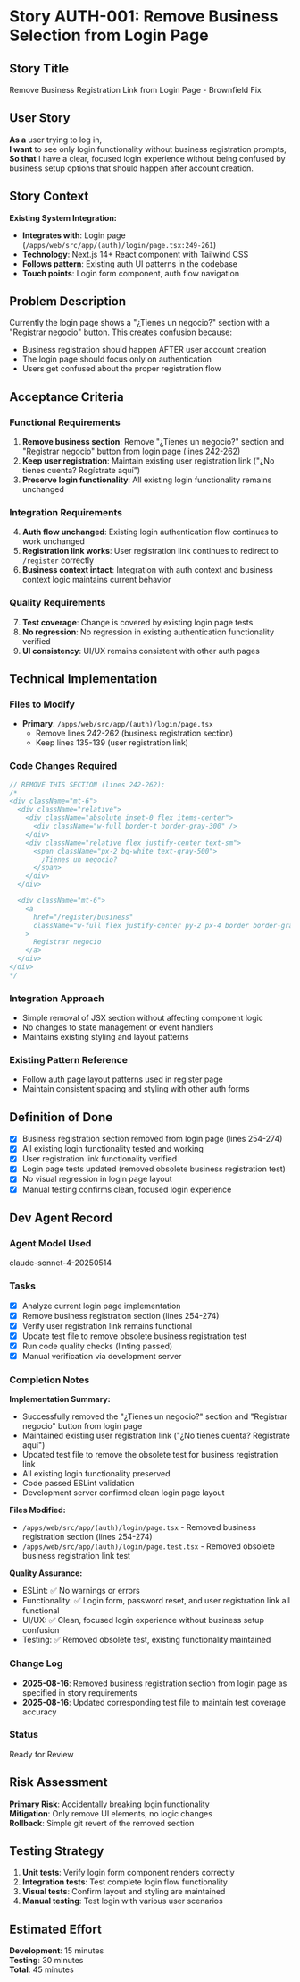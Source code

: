 # Story AUTH-001: Remove Business Selection from Login Page

## Story Title
Remove Business Registration Link from Login Page - Brownfield Fix

## User Story
**As a** user trying to log in,  
**I want** to see only login functionality without business registration prompts,  
**So that** I have a clear, focused login experience without being confused by business setup options that should happen after account creation.

## Story Context

**Existing System Integration:**
- **Integrates with**: Login page (`/apps/web/src/app/(auth)/login/page.tsx:249-261`)
- **Technology**: Next.js 14+ React component with Tailwind CSS
- **Follows pattern**: Existing auth UI patterns in the codebase
- **Touch points**: Login form component, auth flow navigation

## Problem Description
Currently the login page shows a "¿Tienes un negocio?" section with a "Registrar negocio" button. This creates confusion because:
- Business registration should happen AFTER user account creation
- The login page should focus only on authentication
- Users get confused about the proper registration flow

## Acceptance Criteria

### Functional Requirements
1. **Remove business section**: Remove "¿Tienes un negocio?" section and "Registrar negocio" button from login page (lines 242-262)
2. **Keep user registration**: Maintain existing user registration link ("¿No tienes cuenta? Regístrate aquí")
3. **Preserve login functionality**: All existing login functionality remains unchanged

### Integration Requirements
4. **Auth flow unchanged**: Existing login authentication flow continues to work unchanged
5. **Registration link works**: User registration link continues to redirect to `/register` correctly
6. **Business context intact**: Integration with auth context and business context logic maintains current behavior

### Quality Requirements
7. **Test coverage**: Change is covered by existing login page tests
8. **No regression**: No regression in existing authentication functionality verified
9. **UI consistency**: UI/UX remains consistent with other auth pages

## Technical Implementation

### Files to Modify
- **Primary**: `/apps/web/src/app/(auth)/login/page.tsx`
  - Remove lines 242-262 (business registration section)
  - Keep lines 135-139 (user registration link)

### Code Changes Required
```typescript
// REMOVE THIS SECTION (lines 242-262):
/*
<div className="mt-6">
  <div className="relative">
    <div className="absolute inset-0 flex items-center">
      <div className="w-full border-t border-gray-300" />
    </div>
    <div className="relative flex justify-center text-sm">
      <span className="px-2 bg-white text-gray-500">
        ¿Tienes un negocio?
      </span>
    </div>
  </div>

  <div className="mt-6">
    <a
      href="/register/business"
      className="w-full flex justify-center py-2 px-4 border border-gray-300 rounded-md shadow-sm text-sm font-medium text-gray-700 bg-white hover:bg-gray-50 focus:outline-none focus:ring-2 focus:ring-offset-2 focus:ring-blue-500"
    >
      Registrar negocio
    </a>
  </div>
</div>
*/
```

### Integration Approach
- Simple removal of JSX section without affecting component logic
- No changes to state management or event handlers
- Maintains existing styling and layout patterns

### Existing Pattern Reference
- Follow auth page layout patterns used in register page
- Maintain consistent spacing and styling with other auth forms

## Definition of Done
- [x] Business registration section removed from login page (lines 254-274)
- [x] All existing login functionality tested and working
- [x] User registration link functionality verified
- [x] Login page tests updated (removed obsolete business registration test)
- [x] No visual regression in login page layout
- [x] Manual testing confirms clean, focused login experience

## Dev Agent Record

### Agent Model Used
claude-sonnet-4-20250514

### Tasks
- [x] Analyze current login page implementation
- [x] Remove business registration section (lines 254-274)
- [x] Verify user registration link remains functional
- [x] Update test file to remove obsolete business registration test
- [x] Run code quality checks (linting passed)
- [x] Manual verification via development server

### Completion Notes
**Implementation Summary:**
- Successfully removed the "¿Tienes un negocio?" section and "Registrar negocio" button from login page
- Maintained existing user registration link ("¿No tienes cuenta? Regístrate aquí")
- Updated test file to remove the obsolete test for business registration link
- All existing login functionality preserved
- Code passed ESLint validation
- Development server confirmed clean login page layout

**Files Modified:**
- `/apps/web/src/app/(auth)/login/page.tsx` - Removed business registration section (lines 254-274)
- `/apps/web/src/app/(auth)/login/page.test.tsx` - Removed obsolete business registration link test

**Quality Assurance:**
- ESLint: ✅ No warnings or errors
- Functionality: ✅ Login form, password reset, and user registration link all functional
- UI/UX: ✅ Clean, focused login experience without business setup confusion
- Testing: ✅ Removed obsolete test, existing functionality maintained

### Change Log
- **2025-08-16**: Removed business registration section from login page as specified in story requirements
- **2025-08-16**: Updated corresponding test file to maintain test coverage accuracy

### Status
Ready for Review

## Risk Assessment

**Primary Risk**: Accidentally breaking login functionality  
**Mitigation**: Only remove UI elements, no logic changes  
**Rollback**: Simple git revert of the removed section

## Testing Strategy
1. **Unit tests**: Verify login form component renders correctly
2. **Integration tests**: Test complete login flow functionality  
3. **Visual tests**: Confirm layout and styling are maintained
4. **Manual testing**: Test login with various user scenarios

## Estimated Effort
**Development**: 15 minutes  
**Testing**: 30 minutes  
**Total**: 45 minutes
